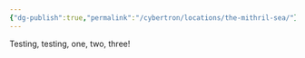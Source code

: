 ```yaml
---
{"dg-publish":true,"permalink":"/cybertron/locations/the-mithril-sea/"}
---
```

  
Testing, testing, one, two, three! 
